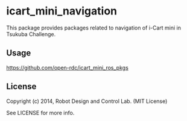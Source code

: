 icart_mini_navigation
=================

This package provides packages related to navigation of i-Cart mini in Tsukuba Challenge.

## Usage

https://github.com/open-rdc/icart_mini_ros_pkgs

## License

Copyright (c) 2014, Robot Design and Control Lab. (MIT License)

See LICENSE for more info.
